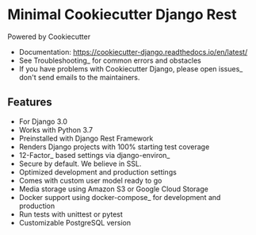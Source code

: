 Minimal Cookiecutter Django Rest
=======================

Powered by Cookiecutter

* Documentation: https://cookiecutter-django.readthedocs.io/en/latest/
* See Troubleshooting_ for common errors and obstacles
* If you have problems with Cookiecutter Django, please open issues_ don't send
  emails to the maintainers.

Features
---------
* For Django 3.0
* Works with Python 3.7
* Preinstalled with Django Rest Framework
* Renders Django projects with 100% starting test coverage
* 12-Factor_ based settings via django-environ_
* Secure by default. We believe in SSL.
* Optimized development and production settings
* Comes with custom user model ready to go
* Media storage using Amazon S3 or Google Cloud Storage
* Docker support using docker-compose_ for development and production
* Run tests with unittest or pytest
* Customizable PostgreSQL version
